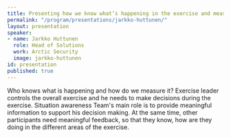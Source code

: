 ```yaml
---
title: Presenting how we know what’s happening in the exercise and measuring
permalink: "/program/presentations/jarkko-huttunen/"
layout: presentation
speaker:
- name: Jarkko Huttunen
  role: Head of Solutions
  work: Arctic Security
  image: jarkko-huttunen
id: presentation
published: true
---
```


Who knows what is happening and how do we measure it? Exercise leader controls the overall exercise and he needs to make decisions during the exercise. Situation awareness Team's main role is to provide meaningful information to support his decision making. At the same time, other participants need meaningful feedback, so that they know, how are they doing in the different areas of the exercise.